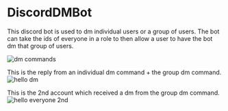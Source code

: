 # DiscordDMBot

This discord bot is used to dm individual users or a group of users. The bot can take the ids of everyone in a role to then allow a user to have the bot dm that group of users.

![dm commands](https://user-images.githubusercontent.com/38481385/108740665-e9098900-7503-11eb-8cc1-c90961690bea.png)

This is the reply from an individual dm command + the group dm command.
![hello dm](https://user-images.githubusercontent.com/38481385/108740682-edce3d00-7503-11eb-8217-6d19c2b3eda1.png)

This is the 2nd account which received a dm from the group dm command.
![hello everyone 2nd](https://user-images.githubusercontent.com/38481385/108740693-f0c92d80-7503-11eb-8a65-7eeb4a56725a.png)
